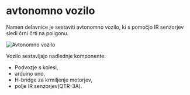 # avtonomno vozilo

Namen delavnice je sestaviti avtonomno vozilo, ki s pomočjo IR senzorjev sledi črni črti na poligonu.

![Avtonomno vozilo](../pictures/vozilo.jpeg)

Vozilo sestavljajo nadlednje komponente:
* Podvozje s kolesi,
* arduino uno,
* H-bridge za krmiljenje motorjev,
* polje IR senzorjev(QTR-3A).







